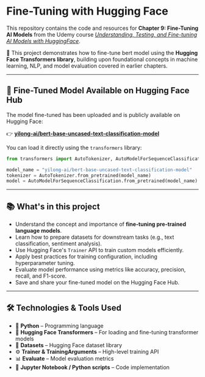 # Fine-Tuning with Hugging Face

This repository contains the code and resources for **Chapter 9: Fine-Tuning AI Models** from the Udemy course *[Understanding, Testing, and Fine-tuning AI Models with HuggingFace](https://www.udemy.com/course/ai-with-huggingface/)*.

🎯 This project demonstrates how to fine-tune bert model using the **Hugging Face Transformers library**, building upon foundational concepts in machine learning, NLP, and model evaluation covered in earlier chapters.

---

## 🚀 Fine-Tuned Model Available on Hugging Face Hub

The model fine-tuned has been uploaded and is publicly available on Hugging Face:

👉 **[yilong-ai/bert-base-uncased-text-classification-model](https://huggingface.co/yilong-ai/bert-base-uncased-text-classification-model)**

You can load it directly using the `transformers` library:

```python
from transformers import AutoTokenizer, AutoModelForSequenceClassification

model_name = "yilong-ai/bert-base-uncased-text-classification-model"
tokenizer = AutoTokenizer.from_pretrained(model_name)
model = AutoModelForSequenceClassification.from_pretrained(model_name)
```

---

## 📚 What's in this project

- Understand the concept and importance of **fine-tuning pre-trained language models**.
- Learn how to prepare datasets for downstream tasks (e.g., text classification, sentiment analysis).
- Use Hugging Face's `Trainer` API to train custom models efficiently.
- Apply best practices for training configuration, including hyperparameter tuning.
- Evaluate model performance using metrics like accuracy, precision, recall, and F1-score.
- Save and share your fine-tuned model on the Hugging Face Hub.

---

## 🛠️ Technologies & Tools Used

- 🐍 **Python** – Programming language
- 🤗 **Hugging Face Transformers** – For loading and fine-tuning transformer models
- 🧪 **Datasets** – Hugging Face dataset library
- ⚙️ **Trainer & TrainingArguments** – High-level training API
- 📊 **Evaluate** – Model evaluation metrics
- 🧰 **Jupyter Notebook / Python scripts** – Code implementation
